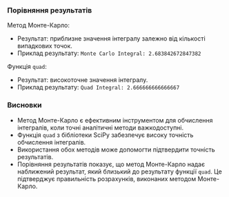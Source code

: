 ### Порівняння результатів

Метод Монте-Карло:

- Результат: приблизне значення інтегралу залежно від кількості випадкових точок.
- Приклад результату: `Monte Carlo Integral: 2.683842672847382`

Функція `quad`:

- Результат: високоточне значення інтегралу.
- Приклад результату: `Quad Integral: 2.666666666666667`

### Висновки

- Метод Монте-Карло є ефективним інструментом для обчислення інтегралів, коли точні аналітичні методи важкодоступні.
- Функція `quad` з бібліотеки SciPy забезпечує високу точність обчислення інтегралів.
- Використання обох методів може допомогти підтвердити точність результатів.
- Порівняння результатів показує, що метод Монте-Карло надає наближений результат, який близький до результату функції `quad`. Це підтверджує правильність розрахунків, виконаних методом Монте-Карло.
